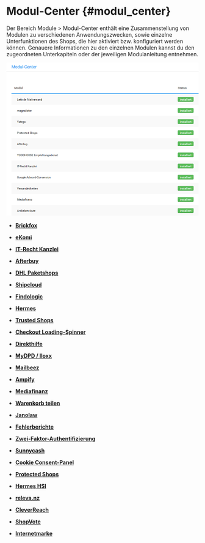 # Modul-Center {#modul_center}

Der Bereich Module \> Modul-Center enthält eine Zusammenstellung von Modulen zu verschiedenen Anwendungszwecken, sowie einzelne Unterfunktionen des Shops, die hier aktiviert bzw. konfiguriert werden können. Genauere Informationen zu den einzelnen Modulen kannst du den zugeordneten Unterkapiteln oder der jeweiligen Modulanleitung entnehmen.

![](Bilder/Abb077_ModulCenter.png "Modul-Center")

-   **[Brickfox](7_4_1_Brickfox.md)**  

-   **[eKomi](7_4_2_ekomi.md)**  

-   **[IT-Recht Kanzlei](7_4_3_ItRechtKanzlei.md)**  

-   **[Afterbuy](7_4_4_Afterbuy.md)**  

-   **[DHL Paketshops](7_4_5_DHL_Paketshops.md)**  

-   **[Shipcloud](7_4_6_Shipcloud.md)**  

-   **[Findologic](7_4_7_Findologic.md)**  

-   **[Hermes](7_4_8_Hermes.md)**  

-   **[Trusted Shops](7_4_9_TrustedShops.md)**  

-   **[Checkout Loading-Spinner](7_4_10_CheckoutLoadingSpinner.md)**  

-   **[Direkthilfe](7_4_11_Direkthilfe.md)**  

-   **[MyDPD / Iloxx](7_4_12_MyDPPIloxx.md)**  

-   **[Mailbeez](7_4_13_Mailbeez.md)**  

-   **[Ampify](7_4_14_Ampify.md)**  

-   **[Mediafinanz](7_4_15_Mediafinanz.md)**  

-   **[Warenkorb teilen](7_4_16_WarenkorbTeilen.md)**  

-   **[Janolaw](7_4_17_Janolaw.md)**  

-   **[Fehlerberichte](7_4_18_Fehlerberichte.md)**  

-   **[Zwei-Faktor-Authentifizierung](7_4_19_ZweiFaktorAuthentifizierung.md)**  

-   **[Sunnycash](7_4_20_Sunnycash.md)**  

-   **[Cookie Consent-Panel](7_4_21_CookieConsent.md)**  

-   **[Protected Shops](7_4_22_ProtectedShops.md)**  

-   **[Hermes HSI](7_4_23_HermesHSI.md)**  

-   **[releva.nz](7_4_24_relevanz.md)**  

-   **[CleverReach](7_4_25_CleverReach.md)**  

-   **[ShopVote](7_4_26_ShopVote.md)**  

-   **[Internetmarke](7_4_27_Internetmarke.md)**  




